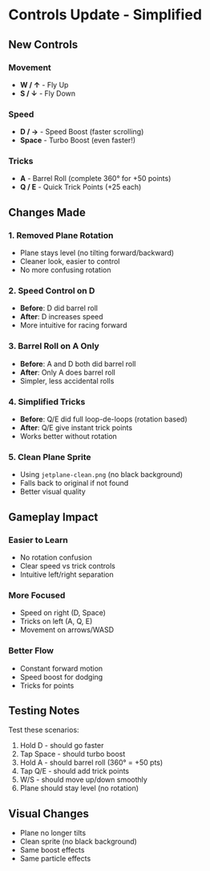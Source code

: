 # Controls Update - Simplified

## New Controls

### Movement
- **W / ↑** - Fly Up
- **S / ↓** - Fly Down

### Speed
- **D / →** - Speed Boost (faster scrolling)
- **Space** - Turbo Boost (even faster!)

### Tricks
- **A** - Barrel Roll (complete 360° for +50 points)
- **Q / E** - Quick Trick Points (+25 each)

## Changes Made

### 1. Removed Plane Rotation
- Plane stays level (no tilting forward/backward)
- Cleaner look, easier to control
- No more confusing rotation

### 2. Speed Control on D
- **Before**: D did barrel roll
- **After**: D increases speed
- More intuitive for racing forward

### 3. Barrel Roll on A Only
- **Before**: A and D both did barrel roll
- **After**: Only A does barrel roll
- Simpler, less accidental rolls

### 4. Simplified Tricks
- **Before**: Q/E did full loop-de-loops (rotation based)
- **After**: Q/E give instant trick points
- Works better without rotation

### 5. Clean Plane Sprite
- Using `jetplane-clean.png` (no black background)
- Falls back to original if not found
- Better visual quality

## Gameplay Impact

### Easier to Learn
- No rotation confusion
- Clear speed vs trick controls
- Intuitive left/right separation

### More Focused
- Speed on right (D, Space)
- Tricks on left (A, Q, E)
- Movement on arrows/WASD

### Better Flow
- Constant forward motion
- Speed boost for dodging
- Tricks for points

## Testing Notes

Test these scenarios:
1. Hold D - should go faster
2. Tap Space - should turbo boost
3. Hold A - should barrel roll (360° = +50 pts)
4. Tap Q/E - should add trick points
5. W/S - should move up/down smoothly
6. Plane should stay level (no rotation)

## Visual Changes

- Plane no longer tilts
- Clean sprite (no black background)
- Same boost effects
- Same particle effects
